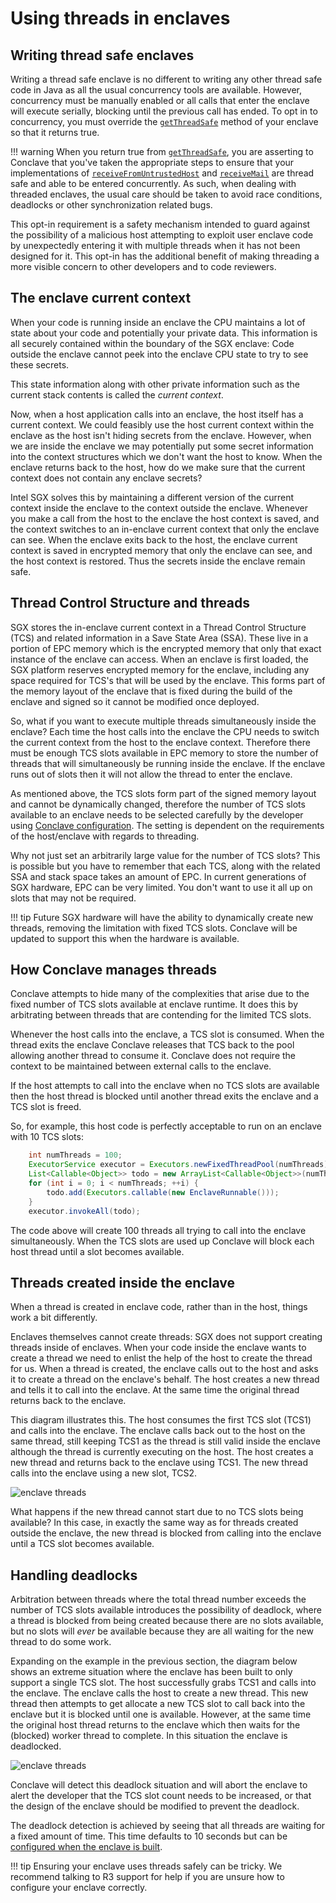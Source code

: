 # Using threads in enclaves

## Writing thread safe enclaves

Writing a thread safe enclave is no different to writing any other thread safe code in Java as all the usual concurrency
tools are available. However, concurrency must be manually enabled or all calls that enter the enclave will execute
serially, blocking until the previous call has ended. To opt in to concurrency, you must override the
[`getThreadSafe`](api/-conclave%20-core/com.r3.conclave.enclave/-enclave/get-thread-safe.html) method of your enclave so that it
returns true.

!!! warning
    When you return true from [`getThreadSafe`](api/-conclave%20-core/com.r3.conclave.enclave/-enclave/get-thread-safe.html),
    you are asserting to Conclave that you've taken the appropriate steps to ensure that your implementations of
    [`receiveFromUntrustedHost`](api/-conclave%20-core/com.r3.conclave.enclave/-enclave/receive-from-untrusted-host.html) and
    [`receiveMail`](api/-conclave%20-core/com.r3.conclave.enclave/-enclave/receive-mail.html) are thread safe and able to be
    entered concurrently. As such, when dealing with threaded enclaves, the usual care should be taken to avoid race
    conditions, deadlocks or other synchronization related bugs.

This opt-in requirement is a safety mechanism intended to guard against the possibility of a malicious host attempting
to exploit user enclave code by unexpectedly entering it with multiple threads when it has not been designed for it.
This opt-in has the additional benefit of making threading a more visible concern to other developers and to code
reviewers.

## The enclave current context

When your code is running inside an enclave the CPU maintains a lot of state about your code and potentially
your private data. This information is all securely contained within the boundary of the SGX enclave: Code
outside the enclave cannot peek into the enclave CPU state to try to see these secrets.

This state information along with other private information such as the current stack contents is called
the _current context_. 

Now, when a host application calls into an enclave, the host itself has a current context. We could feasibly 
use the host current context within the enclave as the host isn't hiding secrets from the enclave. However, 
when we are inside the enclave we may potentially put some secret information into the context structures
which we don't want the host to know. When the enclave returns back to the host, how do we make sure that
the current context does not contain any enclave secrets?

Intel SGX solves this by maintaining a different version of the current context inside the enclave to the
context outside the enclave. Whenever you make a call from the host to the enclave the host context is
saved, and the context switches to an in-enclave current context that only the enclave can see. When the
enclave exits back to the host, the enclave current context is saved in encrypted memory that only the
enclave can see, and the host context is restored. Thus the secrets inside the enclave remain safe.

## Thread Control Structure and threads

SGX stores the in-enclave current context in a Thread Control Structure (TCS) and related information in
a Save State Area (SSA). These live in a portion of EPC memory which is the
encrypted memory that only that exact instance of the enclave can access. When an enclave is first loaded,
the SGX platform reserves encrypted memory for the enclave, including any space required for TCS's that
will be used by the enclave. This forms part of the memory layout of the enclave that is fixed during
the build of the enclave and signed so it cannot be modified once deployed.

So, what if you want to execute multiple threads simultaneously inside the enclave? Each time the host
calls into the enclave the CPU needs to switch the current context from the host to the enclave context.
Therefore there must be enough TCS slots available in EPC memory to store the number of threads that
will simultaneously be running inside the enclave. If the enclave runs out of slots then it will not
allow the thread to enter the enclave.

As mentioned above, the TCS slots form part of the signed memory layout and cannot be dynamically changed,
therefore the number of TCS slots available to an enclave needs to be selected carefully by the developer
using [Conclave configuration](enclave-configuration.md#maxthreads). The setting is dependent on the 
requirements of the host/enclave with regards to threading.

Why not just set an arbitrarily large value for the number of TCS slots? This is possible but you
have to remember that each TCS, along with the related SSA and stack space takes an amount of EPC.
In current generations of SGX hardware, EPC can be very limited. You don't want to use it all up 
on slots that may not be required.

!!! tip
    Future SGX hardware will have the ability to dynamically create new threads, removing the limitation
    with fixed TCS slots. Conclave will be updated to support this when the hardware is available.

## How Conclave manages threads

Conclave attempts to hide many of the complexities that arise due to the fixed number of TCS slots
available at enclave runtime. It does this by arbitrating between threads that are contending for the
limited TCS slots.

Whenever the host calls into the enclave, a TCS slot is consumed. When the thread exits the enclave
Conclave releases that TCS back to the pool allowing another thread to consume it. Conclave does not
require the context to be maintained between external calls to the enclave.

If the host attempts to call into the enclave when no TCS slots are available then the host thread is
blocked until another thread exits the enclave and a TCS slot is freed.

So, for example, this host code is perfectly acceptable to run on an enclave with 10 TCS slots:

```java
    int numThreads = 100;
    ExecutorService executor = Executors.newFixedThreadPool(numThreads);
    List<Callable<Object>> todo = new ArrayList<Callable<Object>>(numThreads);
    for (int i = 0; i < numThreads; ++i) {
        todo.add(Executors.callable(new EnclaveRunnable()));
    }
    executor.invokeAll(todo);
```

The code above will create 100 threads all trying to call into the enclave simultaneously. When the TCS
slots are used up Conclave will block each host thread until a slot becomes available.

## Threads created inside the enclave

When a thread is created in enclave code, rather than in the host, things work a bit differently.

Enclaves themselves cannot create threads: SGX does not support creating threads inside of enclaves.
When your code inside the enclave wants to create a thread we need to enlist the help of the host
to create the thread for us. When a thread is created, the enclave calls out to the host and asks
it to create a thread on the enclave's behalf. The host creates a new thread and tells it to call
into the enclave. At the same time the original thread returns back to the enclave.

This diagram illustrates this. The host consumes the first TCS slot (TCS1) and calls into the enclave.
The enclave calls back out to the host on the same thread, still keeping TCS1 as the thread is
still valid inside the enclave although the thread is currently executing on the host. The host
creates a new thread and returns back to the enclave using TCS1. The new thread calls into the enclave
using a new slot, TCS2.

![enclave threads](images/thread-tcs.png)

What happens if the new thread cannot start due to no TCS slots being available? In this case, 
in exactly the same way as for threads created outside the enclave, the new thread is blocked 
from calling into the enclave until a TCS slot becomes available.

## Handling deadlocks

Arbitration between threads where the total thread number exceeds the number of TCS
slots available introduces the possibility of deadlock, where a thread is blocked from being 
created because there are no slots available, but no slots will _ever_ be available because
they are all waiting for the new thread to do some work.

Expanding on the example in the previous section, the diagram below shows an extreme situation
where the enclave has been built to only support a single TCS slot. The host successfully
grabs TCS1 and calls into the enclave. The enclave calls the host to create a new thread.
This new thread then attempts to get allocate a new TCS slot to call back into the 
enclave but it is blocked until one is available. However, at the same time the original
host thread returns to the enclave which then waits for the (blocked) worker thread to
complete. In this situation the enclave is deadlocked.

![enclave threads](images/thread-deadlock.png)

Conclave will detect this deadlock situation and will abort the enclave to alert the developer
that the TCS slot count needs to be increased, or that the design of the enclave should be
modified to prevent the deadlock.

The deadlock detection is achieved by seeing that all threads are waiting for a fixed amount
of time. This time defaults to 10 seconds but can be 
[configured when the enclave is built](enclave-configuration.md#deadlockTimeout).

!!! tip
    Ensuring your enclave uses threads safely can be tricky. We recommend talking to R3
    support for help if you are unsure how to configure your enclave correctly.
